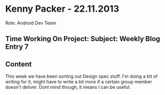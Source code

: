 Kenny Packer - 22.11.2013
===============
Role: Android Dev Team

Time Working On Project: 
Subject: Weekly Blog Entry 7
---------------

Content
---------------
This week we have been sorting out Design spec stuff. I'm doing a bit of writing for it, might have to write a bit more if a certain group member doesn't deliver. Dont mind though, it means I can be useful.